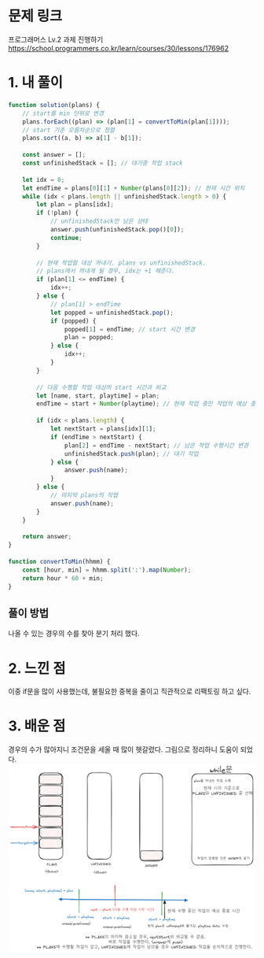 # 문제 링크

프로그래머스 Lv.2 과제 진행하기
https://school.programmers.co.kr/learn/courses/30/lessons/176962

# 1. 내 풀이

```js
function solution(plans) {
    // start를 min 단위로 변경
    plans.forEach((plan) => (plan[1] = convertToMin(plan[1])));
    // start 기준 오름차순으로 정렬
    plans.sort((a, b) => a[1] - b[1]);

    const answer = [];
    const unfinishedStack = []; // 대기중 작업 stack

    let idx = 0;
    let endTime = plans[0][1] + Number(plans[0][2]); // 현재 시간 위치
    while (idx < plans.length || unfinishedStack.length > 0) {
        let plan = plans[idx];
        if (!plan) {
            // unfinishedStack만 남은 상태
            answer.push(unfinishedStack.pop()[0]);
            continue;
        }

        // 현재 작업할 대상 꺼내기. plans vs unfinishedStack.
        // plans에서 꺼내게 될 경우, idx는 +1 해준다.
        if (plan[1] <= endTime) {
            idx++;
        } else {
            // plan[1] > endTime
            let popped = unfinishedStack.pop();
            if (popped) {
                popped[1] = endTime; // start 시간 변경
                plan = popped;
            } else {
                idx++;
            }
        }

        // 다음 수행할 작업 대상의 start 시간과 비교
        let [name, start, playtime] = plan;
        endTime = start + Number(playtime); // 현재 작업 중인 작업의 예상 종료 시간

        if (idx < plans.length) {
            let nextStart = plans[idx][1];
            if (endTime > nextStart) {
                plan[2] = endTime - nextStart; // 남은 작업 수행시간 변경
                unfinishedStack.push(plan); // 대기 작업
            } else {
                answer.push(name);
            }
        } else {
            // 마지막 plans의 작업
            answer.push(name);
        }
    }

    return answer;
}

function convertToMin(hhmm) {
    const [hour, min] = hhmm.split(':').map(Number);
    return hour * 60 + min;
}
```

## 풀이 방법

나올 수 있는 경우의 수를 찾아 분기 처리 했다.

# 2. 느낀 점

이중 if문을 많이 사용했는데, 불필요한 중복을 줄이고 직관적으로 리팩토링 하고 싶다.

# 3. 배운 점

경우의 수가 많아지니 조건문을 세울 때 많이 헷갈렸다.
그림으로 정리하니 도움이 되었다.
![수행 방법 정리](image.png)
